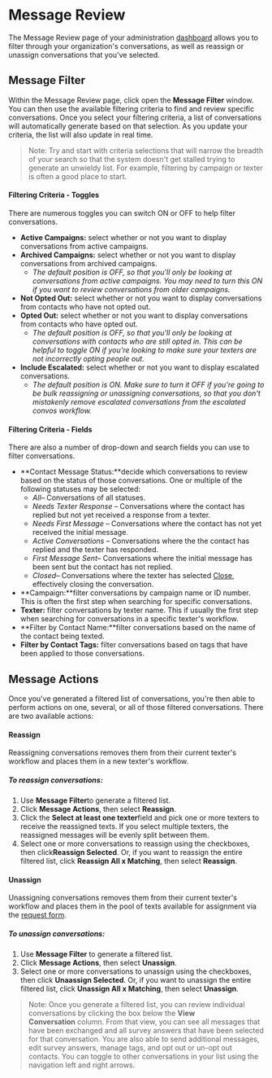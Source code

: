 # Message Review

The Message Review page of your administration [dashboard](https://docs.spokerewired.com/article/52-dashboards) allows you to filter through your organization's conversations,
as well as reassign or unassign conversations that you've selected.

Message Filter
--------------

Within the Message Review page, click open the **Message Filter** window. You can then use the available filtering criteria to find
and review specific conversations. Once you select your filtering
criteria, a list of conversations will automatically generate based
on that selection. As you update your criteria, the list will also
update in real time.

> Note: Try and start with criteria selections that will narrow
> the breadth of your search so that the system doesn't get
> stalled trying to generate an unwieldy list. For example,
> filtering by campaign or texter is often a good place to start.

#### Filtering Criteria - Toggles

There are numerous toggles you can switch ON or OFF to help
filter conversations.

* **Active Campaigns:** select whether or not you
  want to display conversations from active campaigns.
* **Archived Campaigns:** select whether or
  not you want to display conversations from
  archived campaigns.
  + *The default position is OFF, so that you'll
    only be looking at conversations from active
    campaigns. You may need to turn this ON if you
    want to review conversations from older
    campaigns.*
* **Not Opted Out:** select whether or not
  you want to display conversations from contacts who have not
  opted out.
* **Opted Out:** select whether or not you
  want to display conversations from contacts who have opted
  out.
  + *The default position is OFF, so that you'll
    only be looking at conversations with contacts
    who are still opted in. This can be helpful to
    toggle ON if you're looking to make sure your
    texters are not incorrectly opting people out.*
* **Include Escalated:** select whether or
  not you want to display escalated conversations.
  + *The default position is ON. Make sure to turn
    it OFF if you're going to be bulk reassigning or
    unassigning conversations, so that you don't
    mistakenly remove escalated conversations from
    the escalated convos workflow.*

#### Filtering Criteria - Fields

There are also a number of drop-down and search fields you can
use to filter conversations.

* **Contact Message Status:**decide which
  conversations to review based on the status of those
  conversations. One or multiple of the following statuses may
  be selected:
  + *All*– Conversations of all statuses.
  + *Needs Texter Response* – Conversations where
    the contact has replied but not yet received a response
    from a texter.
  + *Needs First Message* – Conversations where the
    contact has not yet received the initial message.
  + *Active Conversations* – Conversations where the
    the contact has replied and the texter has responded.
  + *First Message Sent*– Conversations where the
    initial message has been sent but the contact has
    not replied.
  + *Closed*– Conversations where the texter has
    selected [Close](https://docs.spokerewired.com/article/80-skip-a-reply), effectively closing the conversation.
* **Campaign:**filter conversations by campaign
  name or ID number. This is often the first step when
  searching for specific conversations.
* **Texter:** filter conversations by texter name.
  This if usually the first step when searching for conversations
  in a specific texter's workflow.
* **Filter by Contact Name:**filter conversations
  based on the name of the contact being texted.
* **Filter by Contact Tags:** filter conversations
  based on tags that have been applied to those conversations.

Message Actions
---------------

Once you've generated a filtered list of conversations, you're
then able to perform actions on one, several, or all of those
filtered conversations. There are two available actions:

#### Reassign

Reassigning conversations removes them from their current
texter's workflow and places them in a new texter's
workflow.

##### *To reassign conversations:*

1. Use **Message Filter**to generate a filtered
   list.
2. Click **Message Actions**, then select **Reassign**.
3. Click the **Select at least one texter**field
   and pick one or more texters to receive the reassigned
   texts. If you select multiple texters, the reassigned
   messages will be evenly split between them.
4. Select one or more conversations to reassign using the
   checkboxes, then click**Reassign Selected**. Or, if you want to reassign the entire filtered list,
   click **Reassign All x Matching**, then select **Reassign**.

#### Unassign

Unassigning conversations removes them from their current
texter's workflow and places them in the pool of texts available
for assignment via the [request form](https://docs.spokerewired.com/article/110-request-form).

##### *To unassign conversations:*

1. Use **Message Filter** to generate a
   filtered list.
2. Click **Message Actions**, then
   select **Unassign**.
3. Select one or more conversations to unassign using the
   checkboxes, then click **Unaassign Selected**.
   Or, if you want to unassign the entire filtered list, click **Unassign All x Matching**, then select **Unassign**.

> Note: Once you generate a filtered list, you can review
> individual conversations by clicking the box below the
> **View Conversation** column. From that view,
> you can see all messages that have been exchanged and all survey
> answers that have been selected for that conversation. You are
> also able to send additional messages, edit survey answers,
> manage tags, and opt out or un-opt out contacts. You can toggle
> to other conversations in your list using the navigation left
> and right arrows.

 